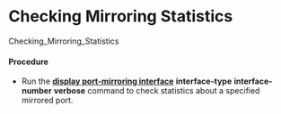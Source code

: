 Checking Mirroring Statistics
=============================

Checking_Mirroring_Statistics

#### Procedure

* Run the [**display port-mirroring interface**](cmdqueryname=display+port-mirroring+interface) **interface-type** **interface-number** **verbose** command to check statistics about a specified mirrored port.